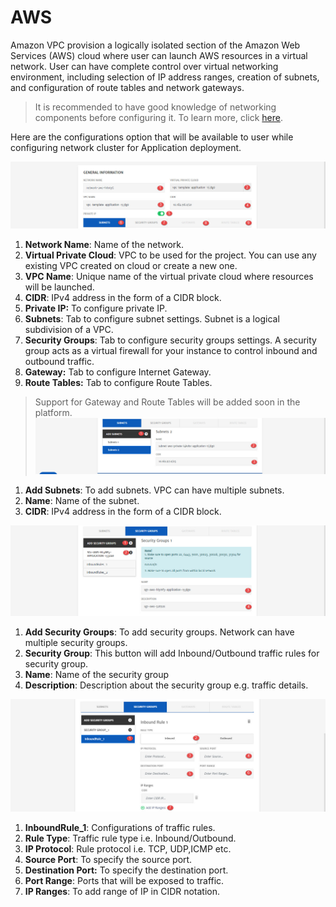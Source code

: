 # AWS

Amazon VPC provision a logically isolated section of the Amazon Web Services (AWS) cloud where user can launch AWS resources in a virtual network. User can have complete control over virtual networking environment, including selection of IP address ranges, creation of subnets, and configuration of route tables and network gateways. 

> It is recommended to have good knowledge of networking components before configuring it. To learn more, click [here](https://aws.amazon.com/vpc/).

Here are the configurations option that will be available to user while configuring network cluster for Application deployment. 

![1](imgs/1.jpg)

1. **Network Name**: Name of the network. 
2. **Virtual Private Cloud**: VPC to be used for the project. You can use any existing VPC created on cloud or create a new one. 
3. **VPC Name**: Unique name of the virtual private cloud where resources will be launched.
4. **CIDR**: IPv4 address in the form of a CIDR block.
5. **Private IP:** To configure private IP.
6. **Subnets**: Tab to configure subnet settings. Subnet is a logical subdivision of a VPC.
7. **Security Groups**: Tab to configure security groups settings. A security group acts as a virtual firewall for your instance to control inbound and outbound traffic.
8. **Gateway:** Tab to configure Internet Gateway.
9. **Route Tables:** Tab to configure Route Tables.
>  Support for Gateway and Route Tables will be added soon in the platform.
![2](imgs/2.jpg)

1. **Add Subnets**: To add subnets. VPC can have multiple subnets.
2. **Name**: Name of the subnet. 
3. **CIDR**: IPv4 address in the form of a CIDR block.

![3](imgs/3.jpg)

1. **Add Security Groups**: To add security groups. Network can have multiple security groups.
2. **Security Group**: This button will add Inbound/Outbound traffic rules for security group. 
3. **Name**: Name of the security group
4. **Description**: Description about the security group e.g. traffic details.

![4](imgs/4.jpg)

1. **InboundRule_1**: Configurations of traffic rules.
2. **Rule Type**: Traffic rule type i.e. Inbound/Outbound.
3. **IP Protocol**: Rule protocol i.e. TCP, UDP,ICMP etc. 
4. **Source Port**: To specify the source port.
5. **Destination Port:** To specify the destination port.
6. **Port Range**: Ports that will be exposed to traffic.
7. **IP Ranges**: To add range of IP in CIDR notation. 
